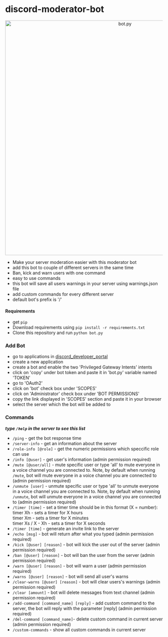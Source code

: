 # discord-moderator-bot
<p align="center">
  <img alt="bot.py" src="https://github.com/Yarin-G/images/blob/master/discord_bot_images/logo.jpg" width="750px">
</p>



* Make your server moderation easier with this moderator bot
* add this bot to couple of different servers in the same time
* Ban, kick and warn users with one command
* easy to use commands
* this bot will save all users warnings in your server using warnings.json file
* add custom commands for every different server
* default bot's prefix is '/'

#### Requirements
* get `pip`
* Download requirements using `pip install -r requirements.txt`
* Clone this repository and run `python bot.py`

### Add Bot
* go to applications in [discord_developer_portal](https://discord.com/developers/applications)
* create a new application
* create a bot and enable the two 'Privileged Gateway Intents' intents
* click on 'copy' under bot token and paste it in 'bot.py' variable named 'TOKEN'
* go to 'OAuth2'
* click on 'bot' check box under 'SCOPES'
* click on 'Administrator' check box under 'BOT PERMISSIONS'
* copy the link displayed in 'SCOPES' section and paste it in your browser
* select the server which the bot will be added to

### Commands
***type `/help` in the server to see this list***<br />
* `/ping` - get the bot response time
* `/server-info` - get an information about the server
* `/role-info [@role]` - get the numeric permissions which speccific role can use
* `/info [@user]` - get user's information (admin permission required)
* `/mute [@user/all]` - mute specific user or type 'all' to mute everyone in a voice channel you are connected to. Note, by default when running `/mute`, bot will mute everyone in a voice channel you are connected to (admin permission required)
* `/unmute [user]` - unmute specific user or type 'all' to unmute everyone in a voice channel you are connected to. Note, by default when running `/unmute`, bot will unmute everyone in a voice channel you are connected to (admin permission required)
* `/timer [time]` - set a timer
    time should be in this format (X = number):<br />
        timer Xh - sets a timer for X hours<br />
        timer Xm - sets a timer for X minutes<br />
        timer Xs / X - Xh - sets a timer for X seconds
* `/timer [time]` - generate an invite link to the server
* `/echo [msg]` - bot will return after what you typed (admin permission required) 
* `/kick [@user] [reason]` - bot will kick the user out of the server (admin permission required) 
* `/ban [@user] [reason]` - bot will ban the user from the server (admin permission required) 
* `/warn [@user] [reason]` - bot will warn a user (admin permission required)
* `/warns [@user] [reason]` - bot will send all user's warns
* `/clear-warns [@user] [reason]` - bot will clear users's warnings (admin permission required)
* `/clear [amount]` - bot will delete messages from text channel (admin permission required)
* `/add-command [command_name] [reply]` - add custom command to the server, the bot will reply with the parameter [reply] (admin permission required)
* `/del-command [command_name]`- delete custom command in current server (admin permission required)
* `/custom-commands` - show all custom commands in current server

